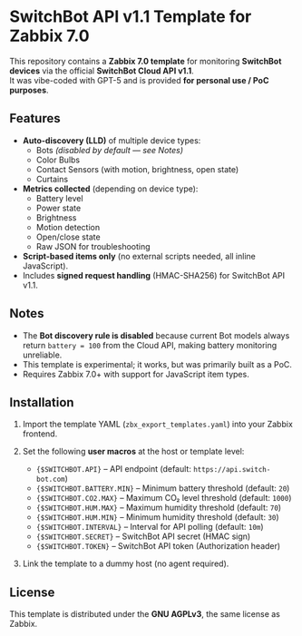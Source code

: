 # SwitchBot API v1.1 Template for Zabbix 7.0

This repository contains a **Zabbix 7.0 template** for monitoring **SwitchBot devices** via the official **SwitchBot Cloud API v1.1**.  
It was vibe-coded with GPT-5 and is provided **for personal use / PoC purposes**.

## Features

- **Auto-discovery (LLD)** of multiple device types:
  - Bots *(disabled by default — see Notes)*  
  - Color Bulbs  
  - Contact Sensors (with motion, brightness, open state)  
  - Curtains  
- **Metrics collected** (depending on device type):
  - Battery level  
  - Power state  
  - Brightness  
  - Motion detection  
  - Open/close state  
  - Raw JSON for troubleshooting  
- **Script-based items only** (no external scripts needed, all inline JavaScript).  
- Includes **signed request handling** (HMAC-SHA256) for SwitchBot API v1.1.  

## Notes

- The **Bot discovery rule is disabled** because current Bot models always return `battery = 100` from the Cloud API, making battery monitoring unreliable.  
- This template is experimental; it works, but was primarily built as a PoC.  
- Requires Zabbix 7.0+ with support for JavaScript item types.  

## Installation

1. Import the template YAML (`zbx_export_templates.yaml`) into your Zabbix frontend.  
2. Set the following **user macros** at the host or template level:

   - `{$SWITCHBOT.API}` – API endpoint (default: `https://api.switch-bot.com`)  
   - `{$SWITCHBOT.BATTERY.MIN}` – Minimum battery threshold (default: `20`)  
   - `{$SWITCHBOT.CO2.MAX}` – Maximum CO₂ level threshold (default: `1000`)  
   - `{$SWITCHBOT.HUM.MAX}` – Maximum humidity threshold (default: `70`)  
   - `{$SWITCHBOT.HUM.MIN}` – Minimum humidity threshold (default: `30`)  
   - `{$SWITCHBOT.INTERVAL}` – Interval for API polling (default: `10m`)  
   - `{$SWITCHBOT.SECRET}` – SwitchBot API secret (HMAC sign)  
   - `{$SWITCHBOT.TOKEN}` – SwitchBot API token (Authorization header)  

3. Link the template to a dummy host (no agent required).  

## License

This template is distributed under the **GNU AGPLv3**, the same license as Zabbix.  
